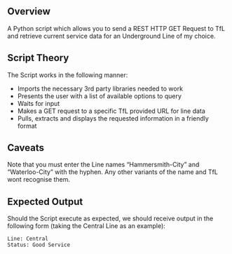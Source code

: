 ## Overview

A Python script which allows you to send a REST HTTP GET Request to TfL and retrieve current service data for an Underground Line of my choice.

## Script Theory

The Script works in the following manner:

- Imports the necessary 3rd party libraries needed to work
- Presents the user with a list of available options to query
- Waits for input
- Makes a GET request to a specific TfL provided URL for line data
- Pulls, extracts and displays the requested information in a friendly format

## Caveats

Note that you must enter the Line names “Hammersmith-City” and “Waterloo-City” with the hyphen. Any other variants of the name and TfL wont recognise them.

## Expected Output

Should the Script execute as expected, we should receive output in the following form (taking the Central Line as an example):

```
Line: Central
Status: Good Service
```
